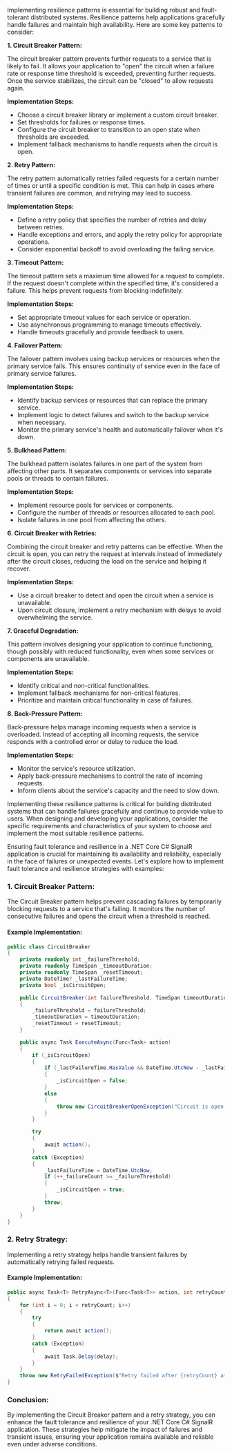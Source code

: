 Implementing resilience patterns is essential for building robust and fault-tolerant distributed systems. Resilience patterns help applications gracefully handle failures and maintain high availability. Here are some key patterns to consider:

**1. Circuit Breaker Pattern:**

The circuit breaker pattern prevents further requests to a service that is likely to fail. It allows your application to "open" the circuit when a failure rate or response time threshold is exceeded, preventing further requests. Once the service stabilizes, the circuit can be "closed" to allow requests again.

**Implementation Steps:**
- Choose a circuit breaker library or implement a custom circuit breaker.
- Set thresholds for failures or response times.
- Configure the circuit breaker to transition to an open state when thresholds are exceeded.
- Implement fallback mechanisms to handle requests when the circuit is open.

**2. Retry Pattern:**

The retry pattern automatically retries failed requests for a certain number of times or until a specific condition is met. This can help in cases where transient failures are common, and retrying may lead to success.

**Implementation Steps:**
- Define a retry policy that specifies the number of retries and delay between retries.
- Handle exceptions and errors, and apply the retry policy for appropriate operations.
- Consider exponential backoff to avoid overloading the failing service.

**3. Timeout Pattern:**

The timeout pattern sets a maximum time allowed for a request to complete. If the request doesn't complete within the specified time, it's considered a failure. This helps prevent requests from blocking indefinitely.

**Implementation Steps:**
- Set appropriate timeout values for each service or operation.
- Use asynchronous programming to manage timeouts effectively.
- Handle timeouts gracefully and provide feedback to users.

**4. Failover Pattern:**

The failover pattern involves using backup services or resources when the primary service fails. This ensures continuity of service even in the face of primary service failures.

**Implementation Steps:**
- Identify backup services or resources that can replace the primary service.
- Implement logic to detect failures and switch to the backup service when necessary.
- Monitor the primary service's health and automatically failover when it's down.

**5. Bulkhead Pattern:**

The bulkhead pattern isolates failures in one part of the system from affecting other parts. It separates components or services into separate pools or threads to contain failures.

**Implementation Steps:**
- Implement resource pools for services or components.
- Configure the number of threads or resources allocated to each pool.
- Isolate failures in one pool from affecting the others.

**6. Circuit Breaker with Retries:**

Combining the circuit breaker and retry patterns can be effective. When the circuit is open, you can retry the request at intervals instead of immediately after the circuit closes, reducing the load on the service and helping it recover.

**Implementation Steps:**
- Use a circuit breaker to detect and open the circuit when a service is unavailable.
- Upon circuit closure, implement a retry mechanism with delays to avoid overwhelming the service.

**7. Graceful Degradation:**

This pattern involves designing your application to continue functioning, though possibly with reduced functionality, even when some services or components are unavailable.

**Implementation Steps:**
- Identify critical and non-critical functionalities.
- Implement fallback mechanisms for non-critical features.
- Prioritize and maintain critical functionality in case of failures.

**8. Back-Pressure Pattern:**

Back-pressure helps manage incoming requests when a service is overloaded. Instead of accepting all incoming requests, the service responds with a controlled error or delay to reduce the load.

**Implementation Steps:**
- Monitor the service's resource utilization.
- Apply back-pressure mechanisms to control the rate of incoming requests.
- Inform clients about the service's capacity and the need to slow down.

Implementing these resilience patterns is critical for building distributed systems that can handle failures gracefully and continue to provide value to users. When designing and developing your applications, consider the specific requirements and characteristics of your system to choose and implement the most suitable resilience patterns.


Ensuring fault tolerance and resilience in a .NET Core C# SignalR application is crucial for maintaining its availability and reliability, especially in the face of failures or unexpected events. Let's explore how to implement fault tolerance and resilience strategies with examples:

### 1. Circuit Breaker Pattern:

The Circuit Breaker pattern helps prevent cascading failures by temporarily blocking requests to a service that's failing. It monitors the number of consecutive failures and opens the circuit when a threshold is reached.

#### Example Implementation:

```csharp
public class CircuitBreaker
{
    private readonly int _failureThreshold;
    private readonly TimeSpan _timeoutDuration;
    private readonly TimeSpan _resetTimeout;
    private DateTime? _lastFailureTime;
    private bool _isCircuitOpen;

    public CircuitBreaker(int failureThreshold, TimeSpan timeoutDuration, TimeSpan resetTimeout)
    {
        _failureThreshold = failureThreshold;
        _timeoutDuration = timeoutDuration;
        _resetTimeout = resetTimeout;
    }

    public async Task ExecuteAsync(Func<Task> action)
    {
        if (_isCircuitOpen)
        {
            if (_lastFailureTime.HasValue && DateTime.UtcNow - _lastFailureTime.Value > _resetTimeout)
            {
                _isCircuitOpen = false;
            }
            else
            {
                throw new CircuitBreakerOpenException("Circuit is open. Request blocked.");
            }
        }

        try
        {
            await action();
        }
        catch (Exception)
        {
            _lastFailureTime = DateTime.UtcNow;
            if (++_failureCount >= _failureThreshold)
            {
                _isCircuitOpen = true;
            }
            throw;
        }
    }
}
```

### 2. Retry Strategy:

Implementing a retry strategy helps handle transient failures by automatically retrying failed requests.

#### Example Implementation:

```csharp
public async Task<T> RetryAsync<T>(Func<Task<T>> action, int retryCount, TimeSpan delay)
{
    for (int i = 0; i < retryCount; i++)
    {
        try
        {
            return await action();
        }
        catch (Exception)
        {
            await Task.Delay(delay);
        }
    }
    throw new RetryFailedException($"Retry failed after {retryCount} attempts.");
}
```

### Conclusion:

By implementing the Circuit Breaker pattern and a retry strategy, you can enhance the fault tolerance and resilience of your .NET Core C# SignalR application. These strategies help mitigate the impact of failures and transient issues, ensuring your application remains available and reliable even under adverse conditions.